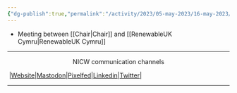 ```yaml
---
{"dg-publish":true,"permalink":"/activity/2023/05-may-2023/16-may-2023/"}
---
```


- Meeting between [[Chair\|Chair]] and [[RenewableUK Cymru\|RenewableUK Cymru]]
***
<p style="text-align: center;">NICW communication channels</p>

󠁧 |[Website](https://nationalinfrastructurecommission.wales)|[Mastodon](https://toot.wales/@NICW)|[Pixelfed](https://pix.toot.wales/NICW)|[Linkedin](https://www.linkedin.com/company/26268509/)|[Twitter](https://twitter.com/InfraCommCymru)|
***
